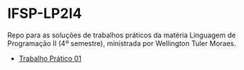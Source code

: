 # IFSP-LP2I4
Repo para as soluções de trabalhos práticos da matéria Linguagem de Programação II (4º semestre), ministrada por Wellington Tuler Moraes.

- [Trabalho Prático 01][1]

[1]: [https://github.com/gmartinsas/IFSP-LP2I4/tree/master/09.08]
